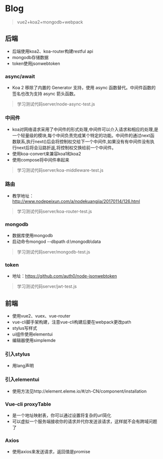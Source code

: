 # Blog
>vue2+koa2+mongodb+webpack

## 后端
- 后端使用koa2、koa-router构建restful api
- mongodb存储数据
- token使用jsonwebtoken

### async/await
- Koa 2 移除了内置的 Generator 支持，使用 async 函数替代。中间件函数的签名也改为支持 async 箭头函数。
>学习测试代码server/node-async-test.js

### 中间件
- koa对网络请求采用了中间件的形式处理,中间件可以介入请求和相应的处理,是一个轻量级的模块,每个中间负责完成某个特定的功能。中间件的通过next函数联系,执行next()后会将控制权交给下一个中间件,如果没有有中间件没有执行next后将会沿路折返,将控制权交换给前一个中间件。
- 使用koa-convert来兼容koa1和koa2
- 使用compose将中间件串起来
>学习测试代码server/koa-middleware-test.js

### 路由
- 教学地址：http://www.nodepeixun.com/a/nodekuangjia/20170114/126.html
>学习测试代码server/koa-router-test.js

### mongodb
- 数据库使用mongodb
- 启动命令mongod  --dbpath d:\mongodb\data
>学习测试代码server/mongodb-test.js

### token
- 地址：https://github.com/auth0/node-jsonwebtoken
>学习测试代码server/jwt-test.js

## 前端
- 使用vue2、vuex、vue-router
- vue-cli脚手架构建，注意vue-cli构建后要在webpack更改path
- stylus写样式
- ui组件使用elementui
- 编辑器使用simplemde

### 引入stylus
- 用lang声明<style lang="stylus"></style>

### 引入elementui
- 使用方法见http://element.eleme.io/#/zh-CN/component/installation

### Vue-cli proxyTable
- 是一个地址映射表，你可以通过设置将复杂的url简化
- 可以虚拟一个服务端接收你的请求并代你发送该请求，这样就不会有跨域问题了

### Axios
- 使用axios来发送请求，返回值是promise
